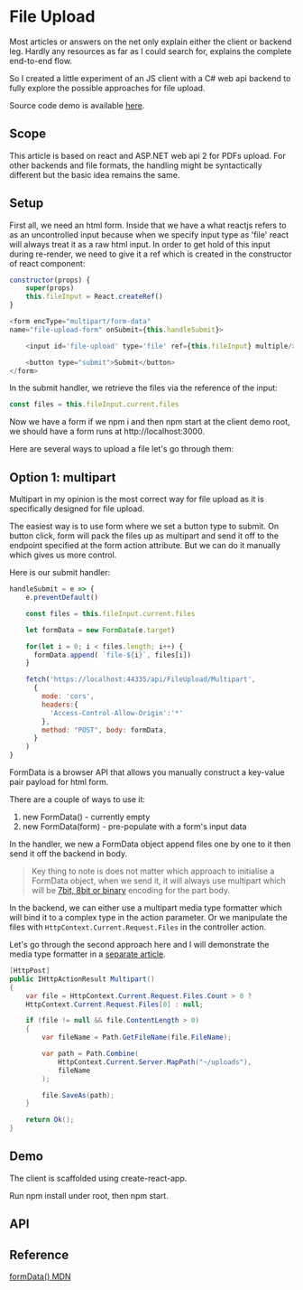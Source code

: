# File Upload

Most articles or answers on the net only explain either the client or backend leg. Hardly any resources as far as I could search for, explains the complete end-to-end flow.

So I created a little experiment of an JS client with a C# web api backend to fully explore the possible approaches for file upload.

Source code demo is available [here](https://github.com/enRose/enRose.github.io/tree/master/c-sharp/file-upload).

## Scope

This article is based on react and ASP.NET web api 2 for PDFs upload. For other backends and file formats, the handling might be syntactically different but the basic idea remains the same.

## Setup

First all, we need an html form. Inside that we have a what reactjs refers to as an uncontrolled input because when we specify input type as 'file' react will always treat it as a raw html input. In order to get hold of this input during re-render, we need to give it a ref which is created in the constructor of react component:

```javascript
constructor(props) {
    super(props)
    this.fileInput = React.createRef()
}
```

```javascript
<form encType="multipart/form-data"
name="file-upload-form" onSubmit={this.handleSubmit}>

    <input id='file-upload' type='file' ref={this.fileInput} multiple/>

    <button type="submit">Submit</button>
</form>
```

In the submit handler, we retrieve the files via the reference of the input:

```javascript
const files = this.fileInput.current.files
```

Now we have a form if we npm i and then npm start at the client demo root, we should have a form runs at http://localhost:3000.

Here are several ways to upload a file let's go through them:

## Option 1: multipart

Multipart in my opinion is the most correct way for file upload as it is specifically designed for file upload.

The easiest way is to use form where we set a button type to submit. On button click, form will pack the files up as multipart and send it off to the endpoint specified at the form action attribute. But we can do it manually which gives us more control.

Here is our submit handler:

```javascript
handleSubmit = e => {
    e.preventDefault()

    const files = this.fileInput.current.files

    let formData = new FormData(e.target)

    for(let i = 0; i < files.length; i++) {
      formData.append( `file-${i}`, files[i])
    }

    fetch('https://localhost:44335/api/FileUpload/Multipart',
      {
        mode: 'cors',
        headers:{
          'Access-Control-Allow-Origin':'*'
        },
        method: "POST", body: formData,
      }
    )
}
```

FormData is a browser API that allows you manually construct a key-value pair payload for html form.

There are a couple of ways to use it:
1. new FormData() - currently empty
2. new FormData(form) - pre-populate with a form's input data

In the handler, we new a FormData object append files one by one to it then send it off the backend in body.

> Key thing to note is does not matter which approach to initialise a FormData object, when we send it, it will always use multipart which will be [7bit, 8bit or binary](https://www.w3.org/Protocols/rfc1341/7_2_Multipart.html) encoding for the part body.

In the backend, we can either use a multipart media type formatter which will bind it to a complex type in the action parameter. Or we manipulate the files with ```HttpContext.Current.Request.Files``` in the controller action.

Let's go through the second approach here and I will demonstrate the media type formatter in a [separate article]().

```C#
[HttpPost]
public IHttpActionResult Multipart()
{
    var file = HttpContext.Current.Request.Files.Count > 0 ?
    HttpContext.Current.Request.Files[0] : null;

    if (file != null && file.ContentLength > 0)
    {
        var fileName = Path.GetFileName(file.FileName);

        var path = Path.Combine(
            HttpContext.Current.Server.MapPath("~/uploads"),
            fileName
        );

        file.SaveAs(path);
    }

    return Ok();
}
```



## Demo

The client is scaffolded using create-react-app.

Run npm install under root, then npm start.




## API

## Reference
[formData() MDN](https://developer.mozilla.org/en-US/docs/Web/API/FormData/FormData)